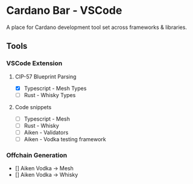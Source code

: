 # Cardano Bar - VSCode

A place for Cardano development tool set across frameworks & libraries.

## Tools

### VSCode Extension

1. CIP-57 Blueprint Parsing

   - [x] Typescript - Mesh Types
   - [ ] Rust - Whisky Types

2. Code snippets

   - [ ] Typescript - Mesh
   - [ ] Rust - Whisky
   - [ ] Aiken - Validators
   - [ ] Aiken - Vodka testing framework

### Offchain Generation

- [] Aiken Vodka -> Mesh
- [] Aiken Vodka -> Whisky
